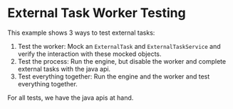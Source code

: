 # External Task Worker Testing

This example shows 3 ways to test external tasks:

1. Test the worker: Mock an `ExternalTask` and `ExternalTaskService` and verify the interaction with these mocked objects.
2. Test the process: Run the engine, but disable the worker and complete external tasks with the java api.
3. Test everything together: Run the engine and the worker and test everything together.

For all tests, we have the java apis at hand.